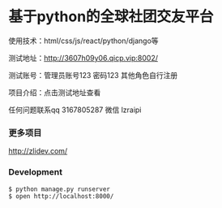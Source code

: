 # 基于python的全球社团交友平台
使用技术：html/css/js/react/python/django等

测试地址：http://3607h09y06.qicp.vip:8002/

测试账号：管理员账号123 密码123 其他角色自行注册

项目介绍：点击测试地址查看

任何问题联系qq 3167805287 微信 lzraipi

### 更多项目
http://zlidev.com/
### Development

```bash
$ python manage.py runserver
$ open http://localhost:8000/
```

